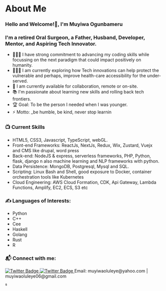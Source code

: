 #                      About Me

### Hello and Welcome!👋, I'm Muyiwa Ogunbameru

### I'm a retired Oral Surgeon, a Father, Husband, Developer, Mentor, and Aspiring Tech Innovator.
- 👨🏽‍🎓 I have strong commitment to advancing my coding skills while focussing on the next paradigm that could impact positively on humanity.
-  👨🏽‍🎓 I am currently exploring how Tech innovations can help protect the vulnerable and perhaps, improve health-care accessibility for the under-served.
- 🌱 I am currently available for collaboration, remote or on-site.
- 📚 I'm passionate about learning new skills and rolling back tech frontiers.
- 🏆 Goal: To be the person I needed when I was younger.
- ⚡ Motto: _be humble, be  kind, never stop learnin

### 📺 Current Skills
<!-- Skills -->
- HTML5, CSS3, Javascript, TypeScript, webGL.
- Front-end Frameworks: ReactJs, NextJs, Redux, Wix, Zustard, Vuejx and CMS like drupal, word press
- Back-end: NodeJS & express, serverless frameworks, PHP, Python, flask, django n also machine learning and NLP frameworks with python.
- Data Persistence: MongoDB, Postgresql, Mysql and SQL.
- Scripting: Linux Bash and Shell, good exposure to Docker, container orchestration tools like Kubernetes
- Cloud Engineering: AWS Cloud Formation, CDK, Api Gateway, Lambda Functions, Amplify, EC2, ECS, S3 etc

### ✍️ Languages of Interests:
<!-- Languages-->
- Python
- C++
- Cee
- Haskell
- Golang
- Rust
- R

### 📬 Connect with me:
<a href="https://twitter.com/MGunbamz">
<img src="https://img.shields.io/badge/Twitter-blue" alt="Twitter Badge"/>
</a>
<a href="https://twitter.com/MGunbamz">
<img src="https://img.shields.io/badge/LinkedIn-blue" alt="Twitter Badge"/>
</a>
<span>  Email: muyiwaoluleye@yahoo.com | muyiwaoluleye06@gmail.com</span>
<br />

⁵
